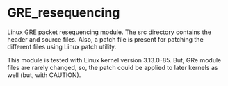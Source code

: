 # GRE_resequencing
Linux GRE packet resequencing module.
The src directory contains the header and source files. Also, a patch file is present for patching the different files using Linux patch utility.

This module is tested with Linux kernel version 3.13.0-85. But, GRe module files are rarely changed, so, the patch could be applied to later kernels as well (but, with CAUTION).
